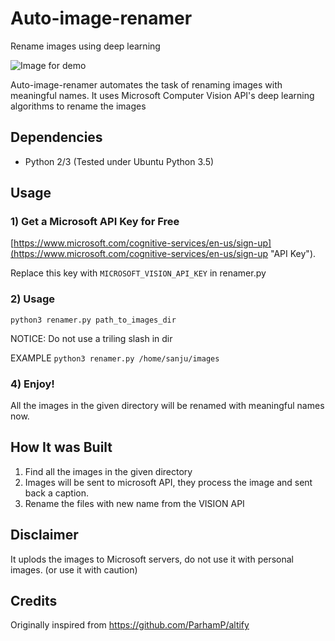 # Auto-image-renamer
Rename images using deep learning

![Image for demo](images/gif.gif)

Auto-image-renamer automates the task of renaming images with meaningful names. It uses Microsoft Computer Vision API's deep learning algorithms to rename the images


## Dependencies

- Python 2/3 (Tested under Ubuntu Python 3.5) 


## Usage 

### 1) Get a Microsoft API Key for Free
[https://www.microsoft.com/cognitive-services/en-us/sign-up](https://www.microsoft.com/cognitive-services/en-us/sign-up "API Key").

Replace this key with `MICROSOFT_VISION_API_KEY` in renamer.py

### 2) Usage

`python3 renamer.py path_to_images_dir`

NOTICE: Do not use a triling slash in dir

EXAMPLE `python3 renamer.py /home/sanju/images`

### 4) Enjoy!

All the images in the given directory will be renamed with meaningful names now. 


## How It was Built

1. Find all the images in the given directory
2. Images will be sent to microsoft API, they process the image and sent back a caption.
3. Rename the files with new name from the VISION API


## Disclaimer

It uplods the images to Microsoft servers, do not use it with personal images. (or use it with caution) 

## Credits

Originally inspired from https://github.com/ParhamP/altify
